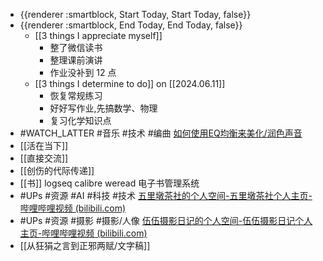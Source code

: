 - {{renderer :smartblock, Start Today, Start Today, false}}
- {{renderer :smartblock, End Today, End Today, false}}
	- [[3 things I appreciate myself]]
		- 整了微信读书
		- 整理课前演讲
		- 作业没补到 12 点
	- [[3 things I determine to do]] on [[2024.06.11]]
		- 恢复常规练习
		- 好好写作业,先搞数学、物理
		- 复习化学知识点
- #WATCH_LATTER #音乐 #技术 #编曲 
   [如何使用EQ均衡来美化/润色声音](https://mp.weixin.qq.com/s/JrHKGxxRSb4k22NG3GVbLA)
- [[活在当下]]
- [[直接交流]]
- [[创伤的代际传递]]
- [[书]] logseq calibre weread 电子书管理系统
- #UPs #资源 #AI #科技 #技术 [五里墩茶社的个人空间-五里墩茶社个人主页-哔哩哔哩视频 (bilibili.com)](https://space.bilibili.com/615957867)
- #UPs #资源 #摄影 #摄影/人像 [伍伍摄影日记的个人空间-伍伍摄影日记个人主页-哔哩哔哩视频 (bilibili.com)](https://space.bilibili.com/3493089041713261)
- [[从狂狷之言到正邪两赋/文字稿]]
